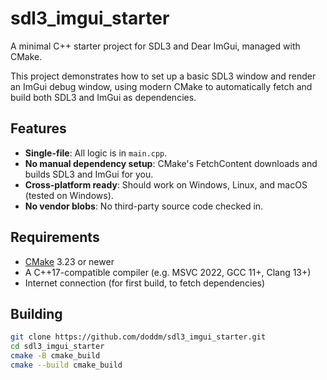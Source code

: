 # sdl3_imgui_starter

A minimal C++ starter project for SDL3 and Dear ImGui, managed with CMake.

This project demonstrates how to set up a basic SDL3 window and render an ImGui debug window, using modern CMake to automatically fetch and build both SDL3 and ImGui as dependencies.

## Features

- **Single-file**: All logic is in `main.cpp`.
- **No manual dependency setup**: CMake's FetchContent downloads and builds SDL3 and ImGui for you.
- **Cross-platform ready**: Should work on Windows, Linux, and macOS (tested on Windows).
- **No vendor blobs**: No third-party source code checked in.

## Requirements

- [CMake](https://cmake.org/) 3.23 or newer
- A C++17-compatible compiler (e.g. MSVC 2022, GCC 11+, Clang 13+)
- Internet connection (for first build, to fetch dependencies)

## Building

```sh
git clone https://github.com/doddm/sdl3_imgui_starter.git
cd sdl3_imgui_starter
cmake -B cmake_build
cmake --build cmake_build